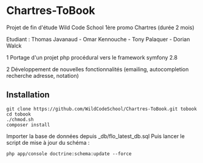 # Chartres-ToBook

Projet de fin d'étude Wild Code School 1ère promo Chartres (durée 2 mois)

Etudiant : Thomas Javanaud - Omar Kennouche - Tony Palaquer - Dorian Walck

1 Portage d'un projet php procédural vers le framework symfony 2.8

2 Développement de nouvelles fonctionnalités (emailing, autocompletion recherche adresse, notation)


## Installation

    git clone https://github.com/WildCodeSchool/Chartres-ToBook.git tobook
    cd tobook
    ./chmod.sh
    composer install

Importer la base de données depuis _db/flo_latest_db.sql
Puis lancer le script de mise à jour du schéma :

    php app/console doctrine:schema:update --force
    
